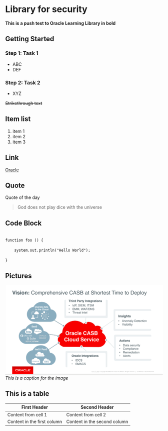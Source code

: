 # Library for security

**This is a push test to Oracle Learning Library in bold**


## Getting Started

### **Step 1**: Task 1

- ABC
- DEF

### **Step 2**: Task 2

- XYZ


~~Strikethrough text~~

## Item list
1. item 1
2. item 2
3. item 3

## Link 

[Oracle](https://www.oracle.com)

## Quote

Quote of the day
> God does not play dice with the universe

## Code Block

``` 

function foo () {

    system.out.println("Hello World");

}

```

## Pictures

![Imagen](./images/picture1.png)
*This is a caption for the image*

## This is a table 

First Header | Second Header
------------ | -------------
Content from cell 1 | Content from cell 2
Content in the first column | Content in the second column

